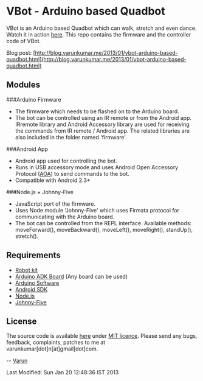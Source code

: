 VBot - Arduino based Quadbot
============================
VBot is an Arduino based Quadbot which can walk, stretch and even dance. Watch it in action [here](http://www.youtube.com/watch?v=lD_z1iR0yf0). This repo contains the firmware and the controller code of VBot. 

Blog post: [http://blog.varunkumar.me/2013/01/vbot-arduino-based-quadbot.html](http://blog.varunkumar.me/2013/01/vbot-arduino-based-quadbot.html)

Modules
-------
###Arduino Firmware
- The firmware which needs to be flashed on to the Arduino board. 
- The bot can be controlled using an IR remote or from the Android app. IRremote library and Android Accessory library are used for receiving the commands from IR remote / Android app. The related libraries are also included in the folder named 'firmware'.

###Android App
- Android app used for controlling the bot.
- Runs in USB accessory mode and uses Android Open Accessory Protocol ([AOA](http://source.android.com/tech/accessories/index.html)) to send commands to the bot.
- Compatible with Android 2.3+

###Node.js + Johnny-Five
- JavaScript port of the firmware.
- Uses Node module 'Johnny-Five' which uses Firmata protocol for communicating with the Arduino board.
- The bot can be controlled from the REPL interface. Available methods: moveForward(), moveBackward(), moveLeft(), moveRight(), standUp(), stretch().

Requirements
------------
- [Robot kit](http://www.simplelabs.co.in/content/quadbot-4-legged-walking-robot-kit-diy-robot-kit)
- [Arduino ADK Board](http://arduino.cc/en/Main/ArduinoBoardADK) (Any board can be used)
- [Arduino Software](http://www.arduino.cc/)
- [Android SDK](http://developer.android.com/sdk/index.html)
- [Node.js](http://nodejs.org/)
- [Johnny-Five](https://github.com/rwldrn/johnny-five)

License
-------
The source code is available [here](https://github.com/varunkumar/vbot) under [MIT licence](http://varunkumar.mit-license.org/). Please send any bugs, feedback, complaints, patches to me at varunkumar[dot]n[at]gmail[dot]com.

-- [Varun](http://www.varunkumar.me)

Last Modified: Sun Jan 20 12:48:36 IST 2013
